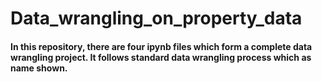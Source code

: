 # Data_wrangling_on_property_data

#### In this repository, there are four ipynb files which form a complete data wrangling project. It follows standard data wrangling process which as name shown.
